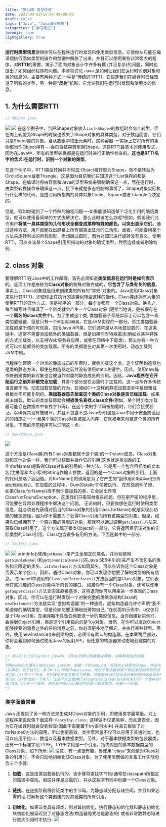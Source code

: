 ```yaml
---
title: "第14章 类型信息"
date: 2023-04-02T15:44:49+08:00
draft: false
tags: ["Java", "Java编程思想"]
categories: ["学习笔记"]
twemoji: true
lightgallery: true
---
```

**运行时类型信息**使得你可以在程序运行时发现和使用类型信息。它使你从只能在编译期执行面向类型的操作的禁锢中解脱了出来，并且可以使用某些非常强大的程序。对**RTTI**的需要，揭示了面向对象设计中许多有趣 (并且复杂)的问题，同时也提出了如何组织程序的问题。本章将讨论 Java 是如何让我们在运行时识别对象和类的信息的。主要有两种方式:一种是“传统的”RTTI，它假定我们在编译时已经知道了所有的类型，另一种是“**反射**”机制，它允许我们在运行时发现和使用类的信息。

## 1. 为什么需要RTTI
```Java
// Shapes.java

```
![](./image/2023-04-02-16-11-11.png)
![](./image/2023-04-02-16-11-26.png)
在这个例子中，当把Shape对象放入`List<Shape>`的数组时会向上转型。但在向上转型为Shape的时候也丢失了Shape对象的具体类型。对于数组而言，它们只是Shape类的对象。当从数组中取出元素时，这种容器-一实际上它将所有的事物都当作Object持有---会自将结果转型回Shape。这是RTTI最基本的使用形式，因为在Java中，所有的类型转换都是在运行时进行正确性检查的。**这也是RTTI名字的含义:在运行时，识别一个对象的类型**。

在这个例子中，RTTI类型转换并不彻底:Object被转型为Shape，而不是转型为CircleSquare或者Triangle。这是因为目前我们只知道这个List<Shape>保存的都是Shape。在编译时将由容器和Java的泛型系统来强制确保这一点，而在运行时，由类型转换操作来确保这一点。接下来就是多态机制的事情了，Shape对象实际执行什么样的代码，是由引用所指向的具体对象Circle、Square或者Triangle而决定的。

但是，假如你碰到了一个特殊的编程问题一-如果能够知道某个泛化引用的确切类型，就可以使用最简单的方式去解决它，那么此时该怎么办呢?例如，假设我们允许用户**将某一具体类型的几何形状全都变成某种特殊的颜色，以突出显示它们**。通过这种方法，用户就能找出屏幕上所有被突出显示的三角形。或者，可能要用某个方法来旋转列出的所有图形，但想跳过圆形，因为对圆形进行旋转没有意义。使用RTTI，可以查询某个Shape引用所指向的对象的确切类型，然后选择或者剔除特例.

## 2. class 对象
要理解RTTI在Java中的工作原理，首先必须知道**类型信息在运行时是如何表示**的。这项工作是由称为**Class对象**的特殊对象完成的，**它包含了与类有关的信息**。事实上，Class对象就是用来创建类的所有的“常规”对象的。Java使用Class对象来执行其RTTI，即使你正在执行的是类似转型这样的操作。Class类还拥有大量的使用RTTI的其他方式。类是程序的一部分，每个类都有一个Class对象。换言之，每当编写并且编译了一个新类就会产生一个Class对象 (更恰当地说，是被保存在一个**同名的class文件**中)。为了生成这个类, 类加载器子系统实际上可以包含一条类加载器链，但是只有一个`原生类加载器`，它是JVM实现的一部分。原生类加载器加载的是所谓的可信类，包括Java API类，它们通常是从本地盘加载的。在这条链中，通常不需要添加额外的类加载器，但是如果你有特殊需求(例如以某种特殊的方式加载类，以支持Web服务器应用，或者在网络中下载类)，那么你有一种方式可以挂接额外的类加载器。所有的类都是在对其第一次使用时，动态加载到JVM中的。

当程序创建第一个对类的静态成员的引用时，就会加载这个类。这个证明构造器也是类的静态方法，即使在构造器之前并没有使用static关键字。因此，使用new操作符创建类的新对象也会被当作对类的静态成员的引用。因此，**Java程序在它开始运行之前并非被完全加载**，其各个部分是在必需时才加载的。这一点与许多传统语言都不同。动态加载使能的行为，在诸如C++这样的静态加载语言中是很难或者根本不可能复制的。**类加载器首先检查这个类的Class对象是否已经加载**。如果尚未加载，默认的类加载器就会**根据类名查找.class文件**(例如，某个附加类加载器可能会在数据库中查找字节码)。在这个类的字节码被加载时，它们会接受验证，以确保其没有被破坏，并且不包含不良Java代码(这是Java中用于安全防范目的的措施之一)一旦某个类的Cass对象被裁入内存，它就被用来创建这个类的所有对象。下面的示范程序可以证明这一点:
```java
// SweetShop.java

```
![](./image/2023-04-02-16-11-47.png)


这个方法是Class类(所有Class对象都属于这个类)的一个static成员。Class对象就和其他对象一样，我们可以获取并操作它的引用(这也就是类加器的工作)forName()是取得Class对象的引用的一种方法。它是用一个包含目标类的文本名(注拼写和大小写)的String作输人参数，返回的是一个Class对象的引用，上面的代码忽略了返回值。对forName()的调用是为了它产生的“副作用`如果类Gum还没有被加载就加载它`。在加载的过程中，Gum的static子句被执行。
在前面的例子里，如果Class.forName()找不到你要加载的类，它会抛出异常ClassNotFoundException。这里我们只需简单报告问题，但在更严密的程序里，可能要在异常处理程序中解决这个问题。
无论何时，只要你想在运行时使用类型信息，就必须首先获得对恰当的Class对象的引用Class.forName()就是实现此功能的便捷途径，因为你不需要为了获得Class引用而持有该类型的对象。但是，如果你已经拥有了一个感兴趣的类型的对象，那就可以通过调用`getClass()`方法来获取Class引用了，这个方法属于根类Object的一部分，它将返回表示该对象的实际类型的Class引用。Class包含很多有用的方法，下面是其中的一部分:
```java
// ToyTest.java
```
![](./image/2023-04-02-16-16-02.png)
![](./image/2023-04-02-16-20-48.png)
printInfo()使用`getName()`来产生全限定的类名，并分别使用`getSimpleName()`和`getCanonicalName()`(在Java SE5中引的)来产生不含包名的类名和全限定的类名。`isInterface()`方法如同其名，可以告诉你这个Class对象是否表示某个接口。因此，通过Class对象，你可以发现你想要了解的类型的所有信息。
在main0中调用的`Class.getInterfaces()`方法返回的是Class对象，它们表示在感兴趣的CIass对象中所包含的接口。
如果你有一个Class对象，还可以使用`getSuperclass()`方法查询其直接基类，这将返回你可以用来进一步查询的Class对象。因此，你可以在运行时发现一个对象完整的类继承结构Class的`newInstance()`方法是实现“虚拟构造器”的一种途径，虚拟构造器允许你声明“我不知道你的确切类型，但是论如何要正确地创建你自己。”在前面的示例中，u仅仅只是个Class引用，在编译期不具备任何更进一步的类型信息。当你创建新实例时，会得到Object引用，但是这个引用指向的是Toy对象。当然，在你可以发送Obiect能够接受的消息之外的任何消息之前，你必须更多地了解它，并执行某种转型。另外，使用newInstance()来创建的类，必须带有默认的构造器。在本章稍后部分，你将会看到如何通过使用Java的反射API，用任意的构造器来动态地创建类的对象。
```java
// 练习1:(1)在ToyTest.java中，将Toy的默认构造器注释掉，并解释发生的现象
/*
将Rhomboid(菱形)加Shapes.java中。创建一个Rhomboid，将其向上转型为Shape，然后向下转型回Rhomboid。试着将其向下转型成Circle，看看会发生什么。练习4:(2)修改前一个练习，让你的程序在执行向下转型之前先运用instanceof检查类型练习5:(3)实现Shapesjava中的rotate(Shape)方法，让它能判断它所旋转的是不是Circle
(如果是，就不执行)。练习6:(4)修改Shapesjava，使这个程序能将某个特定类型的所有形状都“标示”出来(通过设标志)。每一个导出的Shape类的toString0方法应该更够指出Shape是否被标示。练习7:(3)修改SweetShop,java，使每种类型对象的创建由命令行参数控制。即，如果命令行是“java SweetShop Candy”，那么只有Candy对象被创建。注意你是如何通过命令行参数来控制加载哪个Class对象的。
练习8:(5)写一个方法，令它接受任意对象作为参数，并能够递归打印出该对象所在的继承体系中的所有类。
练习9:(5)修改前一个练习，让这个方法使用ClassgetDeclaredFields0来打印一个类中的域的相关信息。
练习10:(3)写一个程序，使它能判断char数组究竟是个基本类型，还是一个对象。
*/
```

### 类字面值常量
Java 还提供了另一种方法来生成对Class对象的引用，即使用类字面常量。对上述程序来说就像下面这样:
`FancyToy.class;`
这样做不仅更简单，而且更安全，因为它在编译时就会受到检查(因此不需要置于try语句块中).并且它根除了对forName0方法的调用，所以也更高效。类宇面常量不仅可以应用于普通的类，也可以应用于接口、数组以及基本数据类型。另外，对于基本数据类型的包装器类，还有一个标准字段TYPE。TYPE字段是一个引用，指向对应的基本数据类型的Class对象，如下所示:
![](./image/2023-04-05-16-54-29.png)
注意，有一点很有趣，当使用“.class”来创建对Class对象的引用时，不会自动地初始化该Class对象。为了使用类而做的准备工作实际包含三个步骤:
1. **加载**，这是由类加载器执行的。该步骤将查找字节码(通常在classpath所指定的路径中查找，但这并非是必需的)，并从这些字节码中创建一个Class对象。

2. **链接**。在链接阶段将验证类中的字节码，为静态域分配存储空间，并且如果必需的话
将解析这个类创建的对其他类的所有引用。
3. **初始化**。如果该类具有超类，则对其初始化，执行静态初始化器和静态初始化块初始化被延迟到了对静态方法(构造器隐式地是静态的) 或者非常数静态域进行首次引用时才执行:
![](./image/2023-04-05-16-55-11.png)